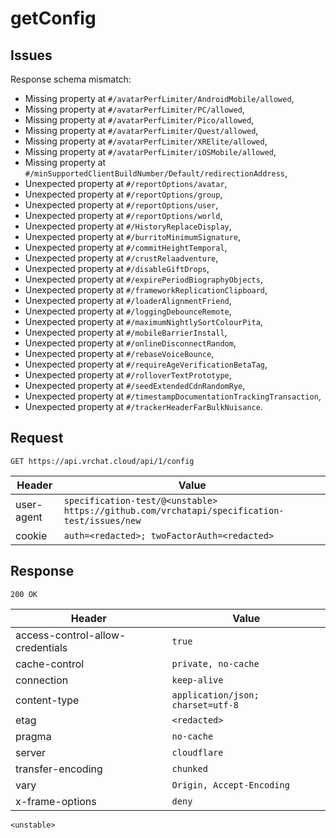 # getConfig

## Issues
Response schema mismatch:
* Missing property at ``#/avatarPerfLimiter/AndroidMobile/allowed``,
* Missing property at ``#/avatarPerfLimiter/PC/allowed``,
* Missing property at ``#/avatarPerfLimiter/Pico/allowed``,
* Missing property at ``#/avatarPerfLimiter/Quest/allowed``,
* Missing property at ``#/avatarPerfLimiter/XRElite/allowed``,
* Missing property at ``#/avatarPerfLimiter/iOSMobile/allowed``,
* Missing property at ``#/minSupportedClientBuildNumber/Default/redirectionAddress``,
* Unexpected property at ``#/reportOptions/avatar``,
* Unexpected property at ``#/reportOptions/group``,
* Unexpected property at ``#/reportOptions/user``,
* Unexpected property at ``#/reportOptions/world``,
* Unexpected property at ``#/HistoryReplaceDisplay``,
* Unexpected property at ``#/burritoMinimumSignature``,
* Unexpected property at ``#/commitHeightTemporal``,
* Unexpected property at ``#/crustRelaadventure``,
* Unexpected property at ``#/disableGiftDrops``,
* Unexpected property at ``#/expirePeriodBiographyObjects``,
* Unexpected property at ``#/frameworkReplicationClipboard``,
* Unexpected property at ``#/loaderAlignmentFriend``,
* Unexpected property at ``#/loggingDebounceRemote``,
* Unexpected property at ``#/maximumNightlySortColourPita``,
* Unexpected property at ``#/mobileBarrierInstall``,
* Unexpected property at ``#/onlineDisconnectRandom``,
* Unexpected property at ``#/rebaseVoiceBounce``,
* Unexpected property at ``#/requireAgeVerificationBetaTag``,
* Unexpected property at ``#/rolloverTextPrototype``,
* Unexpected property at ``#/seedExtendedCdnRandomRye``,
* Unexpected property at ``#/timestampDocumentationTrackingTransaction``,
* Unexpected property at ``#/trackerHeaderFarBulkNuisance``.
## Request
`GET https://api.vrchat.cloud/api/1/config`

| Header | Value |
| ------ | ----- |
| user-agent | `specification-test/@<unstable> https://github.com/vrchatapi/specification-test/issues/new` |
| cookie | `auth=<redacted>; twoFactorAuth=<redacted>` |


## Response
`200 OK`

| Header | Value |
| ------ | ----- |
| access-control-allow-credentials | `true` |
| cache-control | `private, no-cache` |
| connection | `keep-alive` |
| content-type | `application/json; charset=utf-8` |
| etag | `<redacted>` |
| pragma | `no-cache` |
| server | `cloudflare` |
| transfer-encoding | `chunked` |
| vary | `Origin, Accept-Encoding` |
| x-frame-options | `deny` |

```jsonc
<unstable>
```
